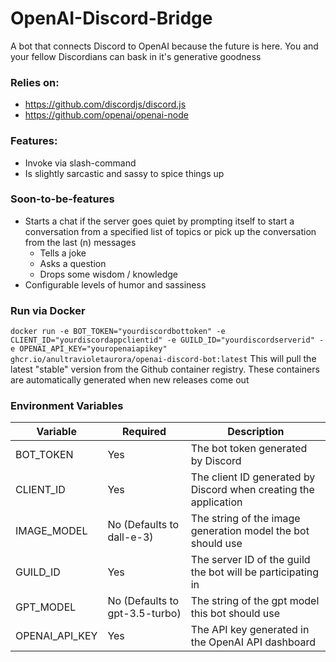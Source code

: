 # OpenAI-Discord-Bridge
A bot that connects Discord to OpenAI because the future is here. You and your fellow Discordians can bask in it's generative goodness

### Relies on:
- https://github.com/discordjs/discord.js
- https://github.com/openai/openai-node

### Features:
- Invoke via slash-command
- Is slightly sarcastic and sassy to spice things up

### Soon-to-be-features
- Starts a chat if the server goes quiet by prompting itself to start a conversation from a specified list of topics or pick up the conversation from the last (n) messages 
  - Tells a joke
  - Asks a question
  - Drops some wisdom / knowledge
- Configurable levels of humor and sassiness

### Run via Docker
`docker run -e BOT_TOKEN="yourdiscordbottoken" -e CLIENT_ID="yourdiscordappclientid" -e GUILD_ID="yourdiscordserverid" -e OPENAI_API_KEY="youropenaiapikey" ghcr.io/anultravioletaurora/openai-discord-bot:latest`
This will pull the latest "stable" version from the Github container registry. These containers are automatically generated when new releases come out

### Environment Variables
|Variable|Required|Description|
|---|---|---|
|BOT_TOKEN| Yes | The bot token generated by Discord |
|CLIENT_ID| Yes | The client ID generated by Discord when creating the application |
| IMAGE_MODEL | No (Defaults to dall-e-3) | The string of the image generation model the bot should use |
| GUILD_ID| Yes | The server ID of the guild the bot will be participating in
| GPT_MODEL | No (Defaults to gpt-3.5-turbo) | The string of the gpt model this bot should use |
| OPENAI_API_KEY | Yes | The API key generated in the OpenAI API dashboard |
